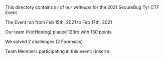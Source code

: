 This directory contains all of our writeups for the 2021 SecureBug Tyr CTF Event

The Event ran from Feb 15th, 2021 to Feb 17th, 2021

Our team (NotHotdog) placed 123rd with 150 points

We solved 2 challenges (2 Forensics)

Team Members participating in this event: rinkerm
